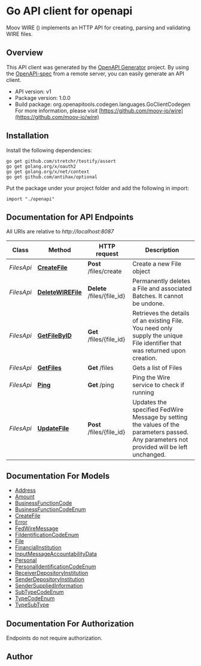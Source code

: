# Go API client for openapi

Moov WIRE () implements an HTTP API for creating, parsing and validating WIRE files.

## Overview
This API client was generated by the [OpenAPI Generator](https://openapi-generator.tech) project.  By using the [OpenAPI-spec](https://www.openapis.org/) from a remote server, you can easily generate an API client.

- API version: v1
- Package version: 1.0.0
- Build package: org.openapitools.codegen.languages.GoClientCodegen
For more information, please visit [https://github.com/moov-io/wire](https://github.com/moov-io/wire)

## Installation

Install the following dependencies:
```
go get github.com/stretchr/testify/assert
go get golang.org/x/oauth2
go get golang.org/x/net/context
go get github.com/antihax/optional
```

Put the package under your project folder and add the following in import:
```golang
import "./openapi"
```

## Documentation for API Endpoints

All URIs are relative to *http://localhost:8087*

Class | Method | HTTP request | Description
------------ | ------------- | ------------- | -------------
*FilesApi* | [**CreateFile**](docs/FilesApi.md#createfile) | **Post** /files/create | Create a new File object
*FilesApi* | [**DeleteWIREFile**](docs/FilesApi.md#deletewirefile) | **Delete** /files/{file_id} | Permanently deletes a File and associated Batches. It cannot be undone.
*FilesApi* | [**GetFileByID**](docs/FilesApi.md#getfilebyid) | **Get** /files/{file_id} | Retrieves the details of an existing File. You need only supply the unique File identifier that was returned upon creation.
*FilesApi* | [**GetFiles**](docs/FilesApi.md#getfiles) | **Get** /files | Gets a list of Files
*FilesApi* | [**Ping**](docs/FilesApi.md#ping) | **Get** /ping | Ping the Wire service to check if running
*FilesApi* | [**UpdateFile**](docs/FilesApi.md#updatefile) | **Post** /files/{file_id} | Updates the specified FedWire Message by setting the values of the parameters passed. Any parameters not provided will be left unchanged.


## Documentation For Models

 - [Address](docs/Address.md)
 - [Amount](docs/Amount.md)
 - [BusinessFunctionCode](docs/BusinessFunctionCode.md)
 - [BusinessFunctionCodeEnum](docs/BusinessFunctionCodeEnum.md)
 - [CreateFile](docs/CreateFile.md)
 - [Error](docs/Error.md)
 - [FedWireMessage](docs/FedWireMessage.md)
 - [FiIdentificationCodeEnum](docs/FiIdentificationCodeEnum.md)
 - [File](docs/File.md)
 - [FinancialInstitution](docs/FinancialInstitution.md)
 - [InputMessageAccountabilityData](docs/InputMessageAccountabilityData.md)
 - [Personal](docs/Personal.md)
 - [PersonalIdentificationCodeEnum](docs/PersonalIdentificationCodeEnum.md)
 - [ReceiverDepositoryInstitution](docs/ReceiverDepositoryInstitution.md)
 - [SenderDepositoryInstitution](docs/SenderDepositoryInstitution.md)
 - [SenderSuppliedInformation](docs/SenderSuppliedInformation.md)
 - [SubTypeCodeEnum](docs/SubTypeCodeEnum.md)
 - [TypeCodeEnum](docs/TypeCodeEnum.md)
 - [TypeSubType](docs/TypeSubType.md)


## Documentation For Authorization
 Endpoints do not require authorization.


## Author



